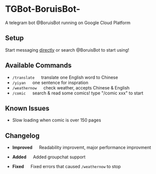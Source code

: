 # TGBot-BoruisBot-

A telegram bot @BoruisBot running on Google Cloud Platform

## Setup

Start messaging [directly](t.me/boruisbot) or search @BoruisBot to start using!

## Available Commands

* ```/translate``` &emsp; translate one English word to Chinese
* ```/yiyan``` &emsp; one sentence for inspration
* ```/weathernow``` &emsp; check weather, accepts Chinese & English
* ```/comic``` &emsp; search & read some comics! type "/comic xxx" to start

## Known Issues

* Slow loading when comic is over 150 pages

## Changelog

* **Improved** &emsp; Readability improvemt, major performance improvment

* **Added** &emsp; Added groupchat support

* **Fixed** &emsp; Fixed errors that caused ```/weathernow``` to stop
